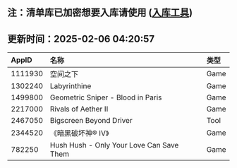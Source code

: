 ## 注：清单库已加密想要入库请使用 ([入库工具](https://github.com/BlankTMing/ManifestAutoUpdate/releases))

## 更新时间：2025-02-06 04:20:57
| AppID | 名称 | 类型  |
| :-------------------- | :----------------------------- | :----------- |
| 1111930 | 空间之下| Game |
| 1302240 | Labyrinthine| Game |
| 1499800 | Geometric Sniper - Blood in Paris| Game |
| 2217000 | Rivals of Aether II| Game |
| 2467050 | Bigscreen Beyond Driver| Tool |
| 2344520 | 《暗黑破坏神® IV》| Game |
| 782250 | Hush Hush - Only Your Love Can Save Them| Game |
